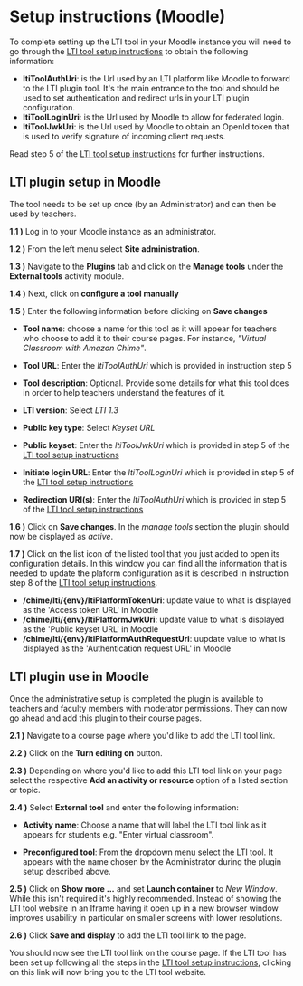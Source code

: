# Setup instructions (Moodle)

To complete setting up the LTI tool in your Moodle instance you will need to go through the [LTI tool setup instructions](README.md) to obtain the following information:

- **ltiToolAuthUri**: is the Url used by an LTI platform like Moodle to forward to the LTI plugin tool. It's the main entrance to the tool and should be used to set authentication and redirect urls in your LTI plugin configuration.
- **ltiToolLoginUri**: is the Url used by Moodle to allow for federated login.
- **ltiToolJwkUri**: is the Url used by Moodle to obtain an OpenId token that is used to verify signature of incoming client requests.

Read step 5 of the [LTI tool setup instructions](README.md) for further instructions.

## LTI plugin setup in Moodle

The tool needs to be set up once (by an Administrator) and can then be used by teachers.

**1.1 )** Log in to your Moodle instance as an administrator.

**1.2 )** From the left menu select **Site administration**.

**1.3 )** Navigate to the **Plugins** tab and click on the **Manage tools** under the **External tools** activity module.

**1.4 )** Next, click on **configure a tool manually**

**1.5 )** Enter the following information before clicking on **Save changes**

- **Tool name**: choose a name for this tool as it will appear for teachers who choose to add it to their course pages. For instance, _"Virtual Classroom with Amazon Chime"_.

- **Tool URL**: Enter the _ltiToolAuthUri_ which is provided in instruction step 5

- **Tool description**: Optional. Provide some details for what this tool does in order to help teachers understand the features of it.

- **LTI version**: Select _LTI 1.3_

- **Public key type**: Select _Keyset URL_

- **Public keyset**: Enter the _ltiToolJwkUri_ which is provided in step 5 of the [LTI tool setup instructions](README.md)

- **Initiate login URL**: Enter the _ltiToolLoginUri_ which is provided in step 5 of the [LTI tool setup instructions](README.md)

- **Redirection URI(s)**: Enter the _ltiToolAuthUri_ which is provided in step 5 of the [LTI tool setup instructions](README.md)

**1.6 )** Click on **Save changes**. In the _manage tools_ section the plugin should now be displayed as _active_.

**1.7 )** Click on the list icon of the listed tool that you just added to open its configuration details. In this window you can find all the information that is needed to update the plaform configuration as it is described in instruction step 8 of the [LTI tool setup instructions](README.md).

- **/chime/lti/{env}/ltiPlatformTokenUri**: update value to what is displayed as the 'Access token URL' in Moodle
- **/chime/lti/{env}/ltiPlatformJwkUri**: update value to what is displayed as the 'Public keyset URL' in Moodle
- **/chime/lti/{env}/ltiPlatformAuthRequestUri**: uupdate value to what is displayed as the 'Authentication request URL' in Moodle

## LTI plugin use in Moodle

Once the administrative setup is completed the plugin is available to teachers and faculty members with moderator permissions. They can now go ahead and add this plugin to their course pages.

**2.1 )** Navigate to a course page where you'd like to add the LTI tool link.

**2.2 )** Click on the **Turn editing on** button.

**2.3 )** Depending on where you'd like to add this LTI tool link on your page select the respective **Add an activity or resource** option of a listed section or topic.

**2.4 )** Select **External tool** and enter the following information:

- **Activity name**: Choose a name that will label the LTI tool link as it appears for students e.g. "Enter virtual classroom".

- **Preconfigured tool**: From the dropdown menu select the LTI tool. It appears with the name chosen by the Administrator during the plugin setup described above.

**2.5 )** Click on **Show more ...** and set **Launch container** to _New Window_. While this isn't required it's highly recommended. Instead of showing the LTI tool website in an Iframe having it open up in a new browser window improves usability in particular on smaller screens with lower resolutions.

**2.6 )** Click **Save and display** to add the LTI tool link to the page.

You should now see the LTI tool link on the course page. If the LTI tool has been set up following all the steps in the [LTI tool setup instructions](README.md), clicking on this link will now bring you to the LTI tool website.
